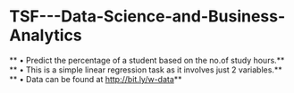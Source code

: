 # TSF---Data-Science-and-Business-Analytics
** • Predict the percentage of a student based on the no.of study hours.**
** • This is a simple linear regression task as it involves just 2 variables.**
** • Data can be found at http://bit.ly/w-data**
